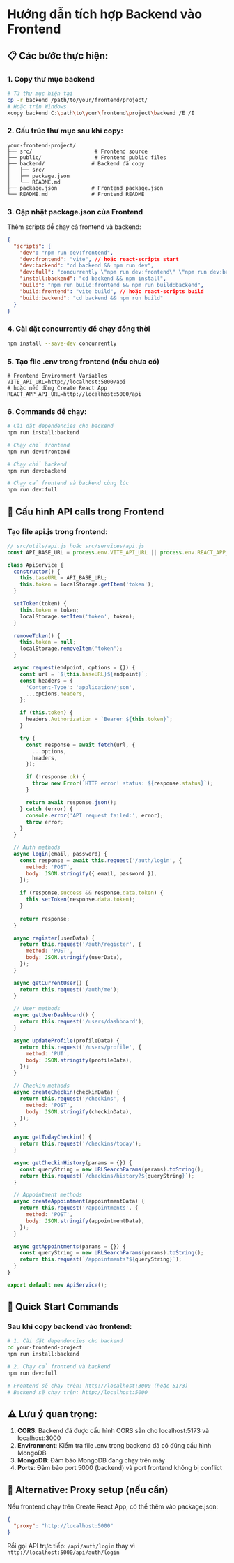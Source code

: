 # Hướng dẫn tích hợp Backend vào Frontend

## 📋 Các bước thực hiện:

### 1. Copy thư mục backend
```bash
# Từ thư mục hiện tại
cp -r backend /path/to/your/frontend/project/
# Hoặc trên Windows
xcopy backend C:\path\to\your\frontend\project\backend /E /I
```

### 2. Cấu trúc thư mục sau khi copy:
```
your-frontend-project/
├── src/                    # Frontend source
├── public/                 # Frontend public files
├── backend/               # Backend đã copy
│   ├── src/
│   ├── package.json
│   └── README.md
├── package.json           # Frontend package.json
└── README.md              # Frontend README
```

### 3. Cập nhật package.json của Frontend
Thêm scripts để chạy cả frontend và backend:

```json
{
  "scripts": {
    "dev": "npm run dev:frontend",
    "dev:frontend": "vite", // hoặc react-scripts start
    "dev:backend": "cd backend && npm run dev",
    "dev:full": "concurrently \"npm run dev:frontend\" \"npm run dev:backend\"",
    "install:backend": "cd backend && npm install",
    "build": "npm run build:frontend && npm run build:backend",
    "build:frontend": "vite build", // hoặc react-scripts build
    "build:backend": "cd backend && npm run build"
  }
}
```

### 4. Cài đặt concurrently để chạy đồng thời
```bash
npm install --save-dev concurrently
```

### 5. Tạo file .env trong frontend (nếu chưa có)
```env
# Frontend Environment Variables
VITE_API_URL=http://localhost:5000/api
# hoặc nếu dùng Create React App
REACT_APP_API_URL=http://localhost:5000/api
```

### 6. Commands để chạy:
```bash
# Cài đặt dependencies cho backend
npm run install:backend

# Chạy chỉ frontend
npm run dev:frontend

# Chạy chỉ backend  
npm run dev:backend

# Chạy cả frontend và backend cùng lúc
npm run dev:full
```

## 🔧 Cấu hình API calls trong Frontend

### Tạo file api.js trong frontend:
```javascript
// src/utils/api.js hoặc src/services/api.js
const API_BASE_URL = process.env.VITE_API_URL || process.env.REACT_APP_API_URL || 'http://localhost:5000/api';

class ApiService {
  constructor() {
    this.baseURL = API_BASE_URL;
    this.token = localStorage.getItem('token');
  }

  setToken(token) {
    this.token = token;
    localStorage.setItem('token', token);
  }

  removeToken() {
    this.token = null;
    localStorage.removeItem('token');
  }

  async request(endpoint, options = {}) {
    const url = `${this.baseURL}${endpoint}`;
    const headers = {
      'Content-Type': 'application/json',
      ...options.headers,
    };

    if (this.token) {
      headers.Authorization = `Bearer ${this.token}`;
    }

    try {
      const response = await fetch(url, {
        ...options,
        headers,
      });

      if (!response.ok) {
        throw new Error(`HTTP error! status: ${response.status}`);
      }

      return await response.json();
    } catch (error) {
      console.error('API request failed:', error);
      throw error;
    }
  }

  // Auth methods
  async login(email, password) {
    const response = await this.request('/auth/login', {
      method: 'POST',
      body: JSON.stringify({ email, password }),
    });
    
    if (response.success && response.data.token) {
      this.setToken(response.data.token);
    }
    
    return response;
  }

  async register(userData) {
    return this.request('/auth/register', {
      method: 'POST',
      body: JSON.stringify(userData),
    });
  }

  async getCurrentUser() {
    return this.request('/auth/me');
  }

  // User methods
  async getUserDashboard() {
    return this.request('/users/dashboard');
  }

  async updateProfile(profileData) {
    return this.request('/users/profile', {
      method: 'PUT',
      body: JSON.stringify(profileData),
    });
  }

  // Checkin methods
  async createCheckin(checkinData) {
    return this.request('/checkins', {
      method: 'POST',
      body: JSON.stringify(checkinData),
    });
  }

  async getTodayCheckin() {
    return this.request('/checkins/today');
  }

  async getCheckinHistory(params = {}) {
    const queryString = new URLSearchParams(params).toString();
    return this.request(`/checkins/history?${queryString}`);
  }

  // Appointment methods
  async createAppointment(appointmentData) {
    return this.request('/appointments', {
      method: 'POST',
      body: JSON.stringify(appointmentData),
    });
  }

  async getAppointments(params = {}) {
    const queryString = new URLSearchParams(params).toString();
    return this.request(`/appointments?${queryString}`);
  }
}

export default new ApiService();
```

## 🚀 Quick Start Commands

### Sau khi copy backend vào frontend:

```bash
# 1. Cài đặt dependencies cho backend
cd your-frontend-project
npm run install:backend

# 2. Chạy cả frontend và backend
npm run dev:full

# Frontend sẽ chạy trên: http://localhost:3000 (hoặc 5173)
# Backend sẽ chạy trên: http://localhost:5000
```

## ⚠️ Lưu ý quan trọng:

1. **CORS**: Backend đã được cấu hình CORS sẵn cho localhost:5173 và localhost:3000
2. **Environment**: Kiểm tra file .env trong backend đã có đúng cấu hình MongoDB
3. **MongoDB**: Đảm bảo MongoDB đang chạy trên máy
4. **Ports**: Đảm bảo port 5000 (backend) và port frontend không bị conflict

## 🔄 Alternative: Proxy setup (nếu cần)

Nếu frontend chạy trên Create React App, có thể thêm vào package.json:
```json
{
  "proxy": "http://localhost:5000"
}
```

Rồi gọi API trực tiếp: `/api/auth/login` thay vì `http://localhost:5000/api/auth/login`

